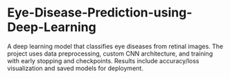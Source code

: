 # Eye-Disease-Prediction-using-Deep-Learning
A deep learning model that classifies eye diseases from retinal images. The project uses data preprocessing, custom CNN architecture, and training with early stopping and checkpoints. Results include accuracy/loss visualization and saved models for deployment.
